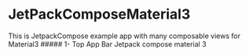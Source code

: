 # JetPackComposeMaterial3
This is JetpackCompose example app with many composable views for Material3 #####
1- Top App Bar Jetpack compose material 3
